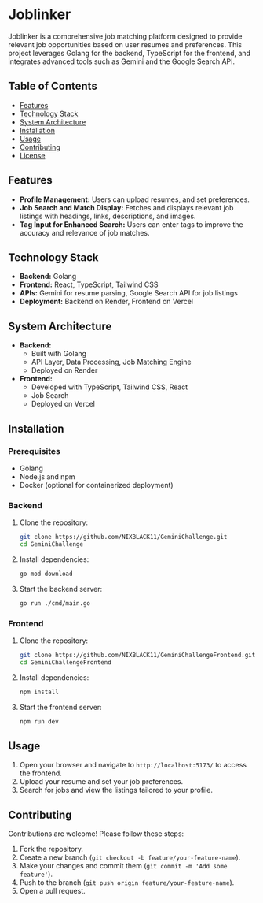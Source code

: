 # Joblinker

Joblinker is a comprehensive job matching platform designed to provide relevant job opportunities based on user resumes and preferences. This project leverages Golang for the backend, TypeScript for the frontend, and integrates advanced tools such as Gemini and the Google Search API.

## Table of Contents

- [Features](#features)
- [Technology Stack](#technology-stack)
- [System Architecture](#system-architecture)
- [Installation](#installation)
- [Usage](#usage)
- [Contributing](#contributing)
- [License](#license)

## Features

- **Profile Management:** Users can upload resumes, and set preferences.
- **Job Search and Match Display:** Fetches and displays relevant job listings with headings, links, descriptions, and images.
- **Tag Input for Enhanced Search:** Users can enter tags to improve the accuracy and relevance of job matches.

## Technology Stack

- **Backend:** Golang
- **Frontend:** React, TypeScript, Tailwind CSS
- **APIs:** Gemini for resume parsing, Google Search API for job listings
- **Deployment:** Backend on Render, Frontend on Vercel

## System Architecture

- **Backend:** 
  - Built with Golang
  - API Layer, Data Processing, Job Matching Engine
  - Deployed on Render
- **Frontend:**
  - Developed with TypeScript, Tailwind CSS, React
  - Job Search
  - Deployed on Vercel

## Installation

### Prerequisites

- Golang
- Node.js and npm
- Docker (optional for containerized deployment)

### Backend

1. Clone the repository:

   ```bash
   git clone https://github.com/NIXBLACK11/GeminiChallenge.git
   cd GeminiChallenge
   ```

2. Install dependencies:

   ```bash
   go mod download
   ```

3. Start the backend server:

   ```bash
   go run ./cmd/main.go
   ```

### Frontend

1. Clone the repository:

   ```bash
   git clone https://github.com/NIXBLACK11/GeminiChallengeFrontend.git
   cd GeminiChallengeFrontend
   ```

2. Install dependencies:

   ```bash
   npm install
   ```

3. Start the frontend server:

   ```bash
   npm run dev
   ```

## Usage

1. Open your browser and navigate to `http://localhost:5173/` to access the frontend.
2. Upload your resume and set your job preferences.
3. Search for jobs and view the listings tailored to your profile.

## Contributing

Contributions are welcome! Please follow these steps:

1. Fork the repository.
2. Create a new branch (`git checkout -b feature/your-feature-name`).
3. Make your changes and commit them (`git commit -m 'Add some feature'`).
4. Push to the branch (`git push origin feature/your-feature-name`).
5. Open a pull request.